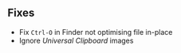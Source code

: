 ## Fixes

- Fix `Ctrl-O` in Finder not optimising file in-place
- Ignore *Universal Clipboard* images
